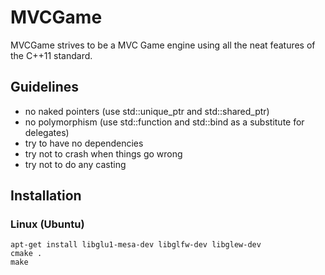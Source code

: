 MVCGame
=====================

MVCGame strives to be a MVC Game engine
using all the neat features of the C++11 standard.

Guidelines
----------

* no naked pointers (use std::unique_ptr and std::shared_ptr)
* no polymorphism (use std::function and std::bind as a substitute for delegates)
* try to have no dependencies
* try not to crash when things go wrong
* try not to do any casting

Installation
------------

### Linux (Ubuntu)

```
apt-get install libglu1-mesa-dev libglfw-dev libglew-dev
cmake .
make
```